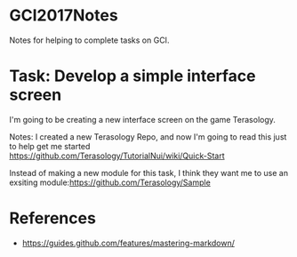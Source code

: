 # GCI2017Notes
Notes for helping to complete tasks on GCI.

# Task: Develop a simple interface screen
I'm going to be creating a new interface screen on the game Terasology.

Notes: I created a new Terasology Repo, and now I'm going to read this just to help get me started https://github.com/Terasology/TutorialNui/wiki/Quick-Start

Instead of making a new module for this task, I think they want me to use an exsiting module:https://github.com/Terasology/Sample


# References
* https://guides.github.com/features/mastering-markdown/
